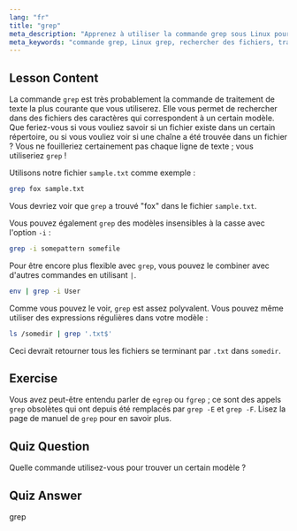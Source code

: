 ```yaml
---
lang: "fr"
title: "grep"
meta_description: "Apprenez à utiliser la commande grep sous Linux pour rechercher des modèles de texte dans des fichiers. Découvrez l'utilisation de base, la recherche insensible à la casse et la combinaison avec d'autres commandes. Commencez votre parcours Linux !"
meta_keywords: "commande grep, Linux grep, rechercher des fichiers, traitement de texte, tutoriel Linux, Linux pour débutants, guide grep"
---
```


## Lesson Content

La commande `grep` est très probablement la commande de traitement de texte la plus courante que vous utiliserez. Elle vous permet de rechercher dans des fichiers des caractères qui correspondent à un certain modèle. Que feriez-vous si vous vouliez savoir si un fichier existe dans un certain répertoire, ou si vous vouliez voir si une chaîne a été trouvée dans un fichier ? Vous ne fouilleriez certainement pas chaque ligne de texte ; vous utiliseriez `grep` !

Utilisons notre fichier `sample.txt` comme exemple :

```bash
grep fox sample.txt
```

Vous devriez voir que `grep` a trouvé "fox" dans le fichier `sample.txt`.

Vous pouvez également `grep` des modèles insensibles à la casse avec l'option `-i` :

```bash
grep -i somepattern somefile
```

Pour être encore plus flexible avec `grep`, vous pouvez le combiner avec d'autres commandes en utilisant `|`.

```bash
env | grep -i User
```

Comme vous pouvez le voir, `grep` est assez polyvalent. Vous pouvez même utiliser des expressions régulières dans votre modèle :

```bash
ls /somedir | grep '.txt$'
```

Ceci devrait retourner tous les fichiers se terminant par `.txt` dans `somedir`.

## Exercise

Vous avez peut-être entendu parler de `egrep` ou `fgrep` ; ce sont des appels `grep` obsolètes qui ont depuis été remplacés par `grep -E` et `grep -F`. Lisez la page de manuel de `grep` pour en savoir plus.

## Quiz Question

Quelle commande utilisez-vous pour trouver un certain modèle ?

## Quiz Answer

grep
